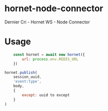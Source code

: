 # hornet-node-connector
Dernier Cri - Hornet WS - Node Connector

# Usage
```js
	const hornet = await new hornet({
		url: process.env.REDIS_URL
	})
```

```js
hornet.publish(
	session_uuid,
	'event:type',
	body,
	{
		except: uuid to except
	}
)
```
